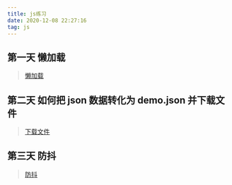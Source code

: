 ```yaml
---
title: js练习
date: 2020-12-08 22:27:16
tag: js
---
```


## 第一天 懒加载

> [懒加载](/js/jsTest/Test/01-lazyload "懒加载")

## 第二天 如何把 json 数据转化为 demo.json 并下载文件

> [下载文件](/js/jsTest/Test/02-downLoad "下载文件")

## 第三天 防抖

> [防抖](/js/jsTest/Test/03-debounce "防抖函数")
